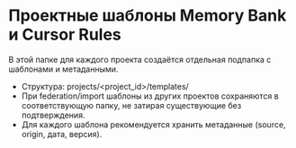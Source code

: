 # Проектные шаблоны Memory Bank и Cursor Rules

В этой папке для каждого проекта создаётся отдельная подпапка с шаблонами и метаданными.

- Структура: projects/<project_id>/templates/
- При federation/import шаблоны из других проектов сохраняются в соответствующую папку, не затирая существующие без подтверждения.
- Для каждого шаблона рекомендуется хранить метаданные (source, origin, дата, версия). 